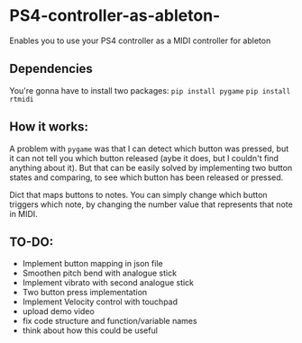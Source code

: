 # PS4-controller-as-ableton-
Enables you to use your PS4 controller as a MIDI controller for ableton

## Dependencies
You're gonna have to install two packages:
`pip install pygame`
`pip install rtmidi`

## How it works:

A problem with `pygame` was that I can detect which button was pressed, but it can not tell you which button released (aybe it does, but I couldn't find anything about it). But that can be easily solved by implementing two button states and comparing, to see which button has been released or pressed.

Dict that maps buttons to notes. You can simply change which button triggers which note, by changing the number value that represents that note in MIDI.

## TO-DO:
* Implement button mapping in json file
* Smoothen pitch bend with analogue stick
* Implement vibrato with second analogue stick
* Two button press implementation
* Implement Velocity control with touchpad
* upload demo video
* fix code structure and function/variable names
* think about how this could be useful
